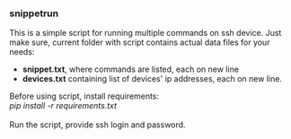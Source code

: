 ### snippetrun

This is a simple script for running multiple commands on ssh device.
Just make sure, current folder with script contains actual data files for your needs:
* **snippet.txt**, where commands are listed, each on new line
* **devices.txt** containing list of devices' ip addresses, each on new line.

Before using script, install requirements:  
*pip install -r requirements.txt*  
<br>
Run the script, provide ssh login and password.
